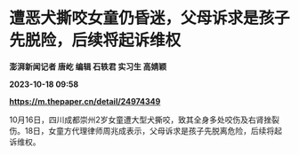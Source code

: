 # 遭恶犬撕咬女童仍昏迷，父母诉求是孩子先脱险，后续将起诉维权
**澎湃新闻记者 唐屹 编辑 石轶君 实习生 高婧颖**

**2023-10-18 09:58**

**https://m.thepaper.cn/detail/24974349**

10月16日，四川成都崇州2岁女童遭大型犬撕咬，致其全身多处咬伤及右肾挫裂伤。18日，女童方代理律师周兆成表示，父母诉求是孩子先脱离危险，后续将起诉维权。